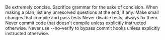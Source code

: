 Be extremely concise. Sacrifice grammar for the sake of concision.
When making a plan, list any unresolved questions at the end, if any.
Make small changes that compile and pass tests
Never disable tests, always fix them.
Never commit code that doesn't compile unless explicitly instructed otherwise.
Never use --no-verify to bypass commit hooks unless explicitly instructed otherwise.
